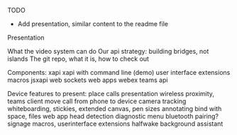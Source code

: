 TODO
- Add presentation, similar content to the readme file


Presentation

What the video system can do
Our api strategy: building bridges, not islands
The git repo, what it is, how to check out

Components:
xapi
xapi with command line (demo)
user interface extensions
macros
jsxapi
web sockets
web apps
webex teams api


Device features to present:
place calls
presentation wireless
proximity, teams client
move call from phone to device
camera tracking
whiteboarding, stickies, extended canvas, pen sizes
annotating
bind with space, files
web app
head detection
diagnostic menu
bluetooth pairing?
signage
macros, userinterface extensions
halfwake background
assistant
